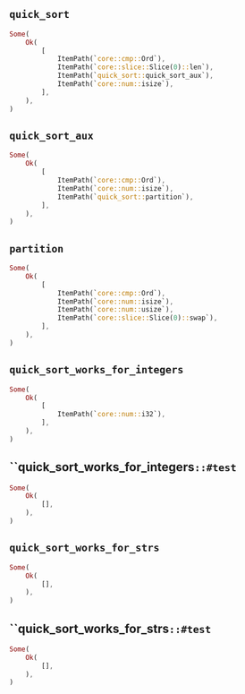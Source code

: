 ## `quick_sort`

```rust
Some(
    Ok(
        [
            ItemPath(`core::cmp::Ord`),
            ItemPath(`core::slice::Slice(0)::len`),
            ItemPath(`quick_sort::quick_sort_aux`),
            ItemPath(`core::num::isize`),
        ],
    ),
)
```

## `quick_sort_aux`

```rust
Some(
    Ok(
        [
            ItemPath(`core::cmp::Ord`),
            ItemPath(`core::num::isize`),
            ItemPath(`quick_sort::partition`),
        ],
    ),
)
```

## `partition`

```rust
Some(
    Ok(
        [
            ItemPath(`core::cmp::Ord`),
            ItemPath(`core::num::isize`),
            ItemPath(`core::num::usize`),
            ItemPath(`core::slice::Slice(0)::swap`),
        ],
    ),
)
```

## `quick_sort_works_for_integers`

```rust
Some(
    Ok(
        [
            ItemPath(`core::num::i32`),
        ],
    ),
)
```

## ``quick_sort_works_for_integers`::#test`

```rust
Some(
    Ok(
        [],
    ),
)
```

## `quick_sort_works_for_strs`

```rust
Some(
    Ok(
        [],
    ),
)
```

## ``quick_sort_works_for_strs`::#test`

```rust
Some(
    Ok(
        [],
    ),
)
```
